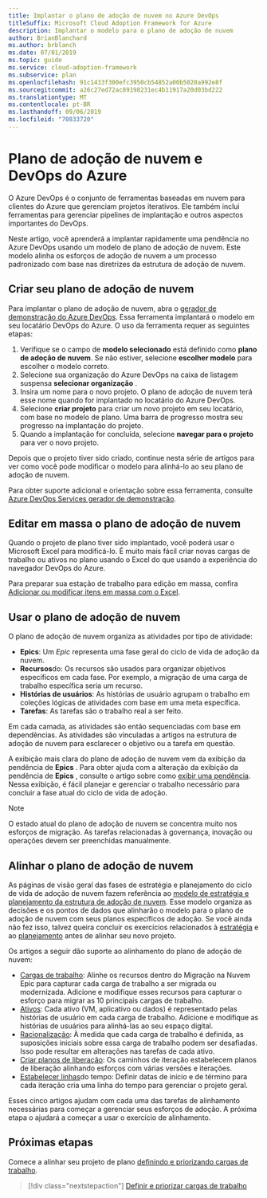 ```yaml
---
title: Implantar o plano de adoção de nuvem no Azure DevOps
titleSuffix: Microsoft Cloud Adoption Framework for Azure
description: Implantar o modelo para o plano de adoção de nuvem
author: BrianBlanchard
ms.author: brblanch
ms.date: 07/01/2019
ms.topic: guide
ms.service: cloud-adoption-framework
ms.subservice: plan
ms.openlocfilehash: 91c1433f300efc3950cb54852a00b5020a992e8f
ms.sourcegitcommit: a26c27ed72ac89198231ec4b11917a20d03bd222
ms.translationtype: MT
ms.contentlocale: pt-BR
ms.lasthandoff: 09/06/2019
ms.locfileid: "70833720"
---
```

# <a name="cloud-adoption-plan-and-azure-devops"></a>Plano de adoção de nuvem e DevOps do Azure

O Azure DevOps é o conjunto de ferramentas baseadas em nuvem para clientes do Azure que gerenciam projetos iterativos. Ele também inclui ferramentas para gerenciar pipelines de implantação e outros aspectos importantes do DevOps. 

Neste artigo, você aprenderá a implantar rapidamente uma pendência no Azure DevOps usando um modelo de plano de adoção de nuvem. Este modelo alinha os esforços de adoção de nuvem a um processo padronizado com base nas diretrizes da estrutura de adoção de nuvem.

## <a name="create-your-cloud-adoption-plan"></a>Criar seu plano de adoção de nuvem

Para implantar o plano de adoção de nuvem, abra o [gerador de demonstração do Azure DevOps](https://aka.ms/adopt/plan/generator). Essa ferramenta implantará o modelo em seu locatário DevOps do Azure. O uso da ferramenta requer as seguintes etapas:

1. Verifique se o campo de **modelo selecionado** está definido como **plano de adoção de nuvem**. Se não estiver, selecione **escolher modelo** para escolher o modelo correto.
2. Selecione sua organização do Azure DevOps na caixa de listagem suspensa **selecionar organização** .
3. Insira um nome para o novo projeto. O plano de adoção de nuvem terá esse nome quando for implantado no locatário do Azure DevOps.
4. Selecione **criar projeto** para criar um novo projeto em seu locatário, com base no modelo de plano. Uma barra de progresso mostra seu progresso na implantação do projeto.
5. Quando a implantação for concluída, selecione **navegar para o projeto** para ver o novo projeto.

Depois que o projeto tiver sido criado, continue nesta série de artigos para ver como você pode modificar o modelo para alinhá-lo ao seu plano de adoção de nuvem.

Para obter suporte adicional e orientação sobre essa ferramenta, consulte [Azure DevOps Services gerador de demonstração](https://docs.microsoft.com/azure/devops/demo-gen/?toc=%2Fazure%2Fdevops%2Fdemo-gen%2Ftoc.json&bc=%2Fazure%2Fdevops%2Fdemo-gen%2Fbreadcrumb%2Ftoc.json&view=azure-devops).

## <a name="bulk-edit-the-cloud-adoption-plan"></a>Editar em massa o plano de adoção de nuvem

Quando o projeto de plano tiver sido implantado, você poderá usar o Microsoft Excel para modificá-lo. É muito mais fácil criar novas cargas de trabalho ou ativos no plano usando o Excel do que usando a experiência do navegador DevOps do Azure.

Para preparar sua estação de trabalho para edição em massa, confira [Adicionar ou modificar itens em massa com o Excel](https://docs.microsoft.com/azure/devops/boards/backlogs/office/bulk-add-modify-work-items-excel?view=azure-devops).

## <a name="use-the-cloud-adoption-plan"></a>Usar o plano de adoção de nuvem

O plano de adoção de nuvem organiza as atividades por tipo de atividade:

- **Epics**: Um *Epic* representa uma fase geral do ciclo de vida de adoção da nuvem.
- **Recursos**do: Os recursos são usados para organizar objetivos específicos em cada fase. Por exemplo, a migração de uma carga de trabalho específica seria um recurso.
- **Histórias de usuários**: As histórias de usuário agrupam o trabalho em coleções lógicas de atividades com base em uma meta específica.
- **Tarefas**: As tarefas são o trabalho real a ser feito.

Em cada camada, as atividades são então sequenciadas com base em dependências. As atividades são vinculadas a artigos na estrutura de adoção de nuvem para esclarecer o objetivo ou a tarefa em questão.

A exibição mais clara do plano de adoção de nuvem vem da exibição da pendência de **Epics** . Para obter ajuda com a alteração da exibição da pendência de **Epics** , consulte o artigo sobre como [exibir uma pendência](https://docs.microsoft.com/azure/devops/boards/backlogs/define-features-epics?view=azure-devops#view-a-backlog-or-portfolio-backlog). Nessa exibição, é fácil planejar e gerenciar o trabalho necessário para concluir a fase atual do ciclo de vida de adoção.

> [!NOTE]
> O estado atual do plano de adoção de nuvem se concentra muito nos esforços de migração. As tarefas relacionadas à governança, inovação ou operações devem ser preenchidas manualmente.

## <a name="align-the-cloud-adoption-plan"></a>Alinhar o plano de adoção de nuvem

As páginas de visão geral das fases de estratégia e planejamento do ciclo de vida de adoção de nuvem fazem referência ao [modelo de estratégia e planejamento da estrutura de adoção de nuvem](https://archcenter.blob.core.windows.net/cdn/fusion/readiness/Microsoft-Cloud-Adoption-Framework-Strategy-and-Plan-Template.docx). Esse modelo organiza as decisões e os pontos de dados que alinharão o modelo para o plano de adoção de nuvem com seus planos específicos de adoção. Se você ainda não fez isso, talvez queira concluir os exercícios relacionados à [estratégia](../business-strategy/index.md) e ao [planejamento](../plan/index.md) antes de alinhar seu novo projeto.

Os artigos a seguir dão suporte ao alinhamento do plano de adoção de nuvem:

- [Cargas de trabalho](./workloads.md): Alinhe os recursos dentro do Migração na Nuvem Epic para capturar cada carga de trabalho a ser migrada ou modernizada. Adicione e modifique esses recursos para capturar o esforço para migrar as 10 principais cargas de trabalho.
- [Ativos](./assets.md): Cada ativo (VM, aplicativo ou dados) é representado pelas histórias de usuário em cada carga de trabalho. Adicione e modifique as histórias de usuários para alinhá-las ao seu espaço digital.
- [Racionalização](./review-rationalization.md): À medida que cada carga de trabalho é definida, as suposições iniciais sobre essa carga de trabalho podem ser desafiadas. Isso pode resultar em alterações nas tarefas de cada ativo.
- [Criar planos de liberação](./iteration-paths.md): Os caminhos de iteração estabelecem planos de liberação alinhando esforços com várias versões e iterações.
- [Estabelecer linhas](./timelines.md)do tempo: Definir datas de início e de término para cada iteração cria uma linha do tempo para gerenciar o projeto geral.

Esses cinco artigos ajudam com cada uma das tarefas de alinhamento necessárias para começar a gerenciar seus esforços de adoção. A próxima etapa o ajudará a começar a usar o exercício de alinhamento.

## <a name="next-steps"></a>Próximas etapas

Comece a alinhar seu projeto de plano [definindo e priorizando cargas de trabalho](./workloads.md).

> [!div class="nextstepaction"]
> [Definir e priorizar cargas de trabalho](./workloads.md)
